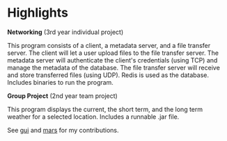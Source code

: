 # Highlights

**Networking**
(3rd year individual project)

This program consists of a client, a metadata server, and a file transfer server. The client will let a user upload files to the file transfer server. The metadata server will authenticate the client's credentials (using TCP) and manage the metadata of the database. The file transfer server will receive and store transferred files (using UDP). Redis is used as the database. Includes binaries to run the program.

**Group Project**
(2nd year team project) 

This program displays the current, the short term, and the long term weather for a selected location. Includes a runnable .jar file.

See [gui](https://github.com/UWO-2212-W2015/team23/tree/master/src/main/java/com/team23/weather/gui) and [mars](https://github.com/UWO-2212-W2015/team23/tree/master/src/main/java/com/team23/weather/mars) for my contributions.






